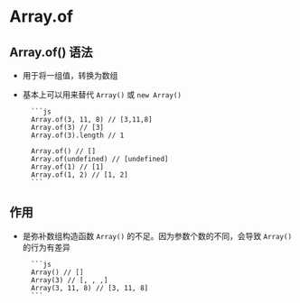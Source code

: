 # Array.of

## Array.of() 语法

+ 用于将一组值，转换为数组

+ 基本上可以用来替代 `Array()` 或 `new Array()`

        ```js
        Array.of(3, 11, 8) // [3,11,8]
        Array.of(3) // [3]
        Array.of(3).length // 1

        Array.of() // []
        Array.of(undefined) // [undefined]
        Array.of(1) // [1]
        Array.of(1, 2) // [1, 2]
        ```

## 作用

+ 是弥补数组构造函数 `Array()` 的不足。因为参数个数的不同，会导致 `Array()` 的行为有差异

        ```js
        Array() // []
        Array(3) // [, , ,]
        Array(3, 11, 8) // [3, 11, 8]
        ```
